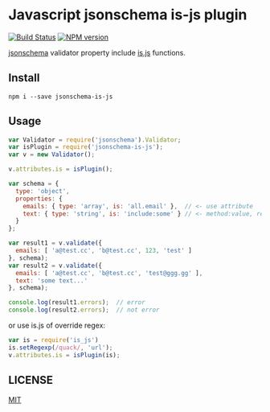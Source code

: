 # Javascript jsonschema is-js plugin

[![Build Status](https://travis-ci.org/jhen0409/jsonschema-is-js-plugin.svg)](https://travis-ci.org/jhen0409/jsonschema-is-js-plugin)
[![NPM version](http://img.shields.io/npm/v/jsonschema-is-js.svg?style=flat)](https://www.npmjs.com/package/jsonschema-is-js)

[jsonschema](https://github.com/tdegrunt/jsonschema) validator property include [is.js](https://github.com/arasatasaygin/is.js) functions.

## Install

```
npm i --save jsonschema-is-js
```

## Usage

```js
var Validator = require('jsonschema').Validator;
var isPlugin = require('jsonschema-is-js');
var v = new Validator();

v.attributes.is = isPlugin();

var schema = {
  type: 'object',
  properties: {
    emails: { type: 'array', is: 'all.email' },  // <- use attribute
    text: { type: 'string', is: 'include:some' } // <- method:value, result: is.include(text, 'some')
  }
};

var result1 = v.validate({
  emails: [ 'a@test.cc', 'b@test.cc', 123, 'test' ]
}, schema);
var result2 = v.validate({
  emails: [ 'a@test.cc', 'b@test.cc', 'test@ggg.gg' ],
  text: 'some text...'
}, schema);

console.log(result1.errors);  // error
console.log(result2.errors);  // not error
```

or use is.js of override regex:
```js
var is = require('is_js')
is.setRegexp(/quack/, 'url');
v.attributes.is = isPlugin(is);
```

## LICENSE

[MIT](LICENSE)